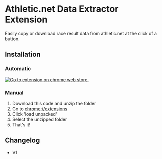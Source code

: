 # Athletic.net Data Extractor Extension

Easily copy or download race result data from athletic.net at the click of a button.

## Installation

### Automatic

[![Go to extension on chrome web store.](https://storage.googleapis.com/web-dev-uploads/image/WlD8wC6g8khYWPJUsQceQkhXSlv1/HRs9MPufa1J1h5glNhut.png)](https://chromewebstore.google.com/detail/bay-clock/enlcjchkdmmnjlmeagbdeajenmneleid)

### Manual

1. Download this code and unzip the folder
2. Go to [chrome://extensions](chrome://extensions)
3. Click 'load unpacked'
4. Select the unzipped folder
5. That's it!

## Changelog

- V1
